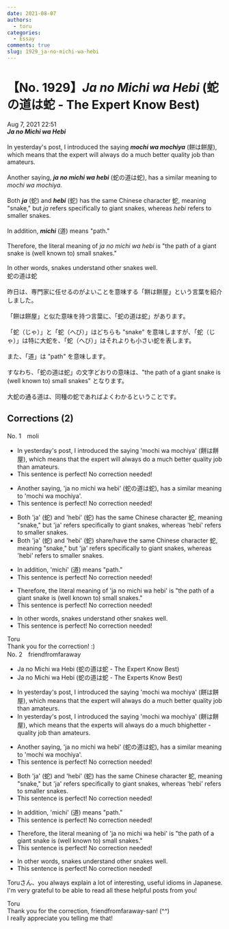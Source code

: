```yaml
---
date: 2021-08-07
authors:
  - toru
categories:
  - Essay
comments: true
slug: 1929_ja-no-michi-wa-hebi
---
```


# 【No. 1929】<strong><em>Ja no Michi wa Hebi</strong></em> (蛇の道は蛇 - The Expert Know Best)
<div class="date">Aug 7, 2021 22:51</div>
<div id="post"><div id="body_show_ori">
<strong><em>Ja no Michi wa Hebi</strong></em><br/><br/>In yesterday's post, I introduced the saying <strong><em>mochi wa mochiya</em></strong> (餅は餅屋), which means that the expert will always do a much better quality job than amateurs.<br/><br/>Another saying, <strong><em>ja no michi wa hebi</em></strong> (蛇の道は蛇), has a similar meaning to <em>mochi wa mochiya</em>.<br/><br/>Both <strong><em>ja</em></strong> (蛇) and <strong><em>hebi</em></strong> (蛇) has the same Chinese character 蛇, meaning "snake," but <em>ja</em> refers specifically to giant snakes, whereas <em>hebi</em> refers to smaller snakes.<br/><br/>In addition, <strong><em>michi</em></strong> (道) means "path."<br/><br/>Therefore, the literal meaning of <em>ja no michi wa hebi</em> is "the path of a giant snake is (well known to) small snakes."<br/><br/>In other words, snakes understand other snakes well.
</div></div>

<!-- more -->

<div id="post_ja"><div id="body_show_mo">
蛇の道は蛇<br/><br/>昨日は、専門家に任せるのがよいことを意味する「餅は餅屋」という言葉を紹介しました。<br/><br/>「餅は餅屋」と似た意味を持つ言葉に、「蛇の道は蛇」があります。<br/><br/>「蛇（じゃ）」と「蛇（へび）」はどちらも "snake" を意味しますが、「蛇（じゃ）」は特に大蛇を、「蛇（へび）」はそれよりも小さい蛇を表します。<br/><br/>また、「道」は "path" を意味します。<br/><br/>すなわち、「蛇の道は蛇」の文字どおりの意味は、"the path of a giant snake is (well known to) small snakes" となります。<br/><br/>大蛇の通る道は、同種の蛇であればよくわかるということです。
</div></div>

## Corrections (2)
<div id="block"><div class="first_name"> No. 1　<span class="just_name">moli</span></div><div id="block2">
<ul class="correction_field">
<li class="incorrect">In yesterday's post, I introduced the saying 'mochi wa mochiya' (餅は餅屋), which means that the expert will always do a much better quality job than amateurs.</li>
<li class="corrected perfect">This sentence is perfect! No correction needed!</li>
</ul>
<ul class="correction_field">
<li class="incorrect">Another saying, 'ja no michi wa hebi' (蛇の道は蛇), has a similar meaning to 'mochi wa mochiya'.</li>
<li class="corrected perfect">This sentence is perfect! No correction needed!</li>
</ul>
<ul class="correction_field">
<li class="incorrect">Both 'ja' (蛇) and 'hebi' (蛇) has the same Chinese character 蛇, meaning "snake," but 'ja' refers specifically to giant snakes, whereas 'hebi' refers to smaller snakes.</li>
<li class="corrected correct">
Both 'ja' (蛇) and 'hebi' (蛇) share/have the same Chinese character 蛇, meaning "snake," but 'ja' refers specifically to giant snakes, whereas 'hebi' refers to smaller snakes.
</li>
</ul>
<ul class="correction_field">
<li class="incorrect">In addition, 'michi' (道) means "path."</li>
<li class="corrected perfect">This sentence is perfect! No correction needed!</li>
</ul>
<ul class="correction_field">
<li class="incorrect">Therefore, the literal meaning of 'ja no michi wa hebi' is "the path of a giant snake is (well known to) small snakes."</li>
<li class="corrected perfect">This sentence is perfect! No correction needed!</li>
</ul>
<ul class="correction_field">
<li class="incorrect">In other words, snakes understand other snakes well.</li>
<li class="corrected perfect">This sentence is perfect! No correction needed!</li>
</ul>
</div><div class="name"><span class="just_name">Toru</span><br>
Thank you for the correction! :)
</div>
</div>
<div id="block"><div class="first_name"> No. 2　<span class="just_name">friendfromfaraway</span></div><div id="block2">
<ul class="correction_field">
<li class="incorrect">Ja no Michi wa Hebi (蛇の道は蛇 - The Expert Know Best)</li>
<li class="corrected correct">
Ja no Michi wa Hebi (蛇の道は蛇 - The Expert<span class="f_red">s</span> Know Best)
</li>
</ul>
<ul class="correction_field">
<li class="incorrect">In yesterday's post, I introduced the saying 'mochi wa mochiya' (餅は餅屋), which means that the expert will always do a much better quality job than amateurs.</li>
<li class="corrected correct">
In yesterday's post, I introduced the saying 'mochi wa mochiya' (餅は餅屋), which means that <span class="f_gray"><span class="sline">th</span></span>e<span class="f_gray"><span class="sline"> e</span></span>xpert<span class="f_red">s</span> will always do a much <span class="f_gray"><span class="sline">b</span></span><span class="f_red">high</span>e<span class="f_gray"><span class="sline">tte</span></span>r<span class="f_gray"><span class="sline"> </span></span><span class="f_red">-</span>quality job than amateurs.
</li>
</ul>
<ul class="correction_field">
<li class="incorrect">Another saying, 'ja no michi wa hebi' (蛇の道は蛇), has a similar meaning to 'mochi wa mochiya'.</li>
<li class="corrected perfect">This sentence is perfect! No correction needed!</li>
</ul>
<ul class="correction_field">
<li class="incorrect">Both 'ja' (蛇) and 'hebi' (蛇) has the same Chinese character 蛇, meaning "snake," but 'ja' refers specifically to giant snakes, whereas 'hebi' refers to smaller snakes.</li>
<li class="corrected perfect">This sentence is perfect! No correction needed!</li>
</ul>
<ul class="correction_field">
<li class="incorrect">In addition, 'michi' (道) means "path."</li>
<li class="corrected perfect">This sentence is perfect! No correction needed!</li>
</ul>
<ul class="correction_field">
<li class="incorrect">Therefore, the literal meaning of 'ja no michi wa hebi' is "the path of a giant snake is (well known to) small snakes."</li>
<li class="corrected perfect">This sentence is perfect! No correction needed!</li>
</ul>
<ul class="correction_field">
<li class="incorrect">In other words, snakes understand other snakes well.</li>
<li class="corrected perfect">This sentence is perfect! No correction needed!</li>
</ul>
<p class="comment_small">
 Toruさん、you always explain a lot of interesting, useful idioms in Japanese. I'm very grateful to be able to read all these helpful posts from you!
</p>

</div><div class="name"><span class="just_name">Toru</span><br>
Thank you for the correction, friendfromfaraway-san! (^^)<br/>I really appreciate you telling me that!
</div>
</div>

